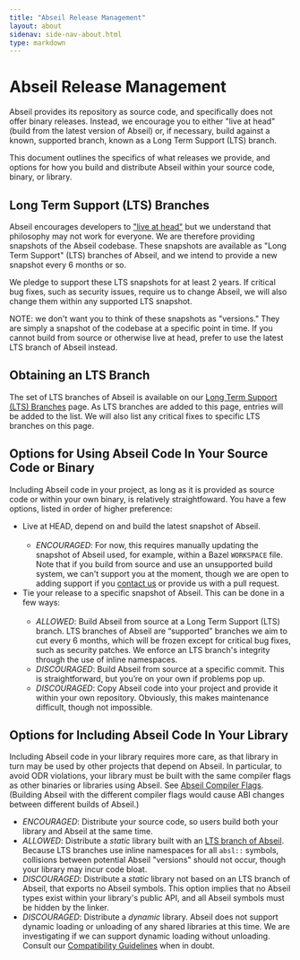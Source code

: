 ```yaml
---
title: "Abseil Release Management"
layout: about
sidenav: side-nav-about.html
type: markdown
---
```


# Abseil Release Management

Abseil provides its repository as source code, and specifically does not offer
binary releases. Instead, we encourage you to either "live at head" (build
from the latest version of Abseil) or, if necessary, build against a known,
supported branch, known as a Long Term Support (LTS) branch.

This document outlines the specifics of what releases we provide, and options
for how you build and distribute Abseil within your source code, binary, or
library.

## Long Term Support (LTS) Branches

Abseil encourages developers to
["live at head"](https://abseil.io/blog/20171004-cppcon-plenary)
but we understand that philosophy may not work for everyone. We are therefore
providing snapshots of the Abseil codebase. These snapshots are available as
"Long Term Support" (LTS) branches of Abseil, and we intend to provide a new
snapshot every 6 months or so.

We pledge to support these LTS snapshots for at least 2 years. If critical bug
fixes, such as security issues, require us to change Abseil, we will also change
them within any supported LTS snapshot.

NOTE: we don't want you to think of these snapshots as "versions." They are
simply a snapshot of the codebase at a specific point in time. If you cannot
build from source or otherwise live at head, prefer to use the latest LTS
branch of Abseil instead.

## Obtaining an LTS Branch

The set of LTS branches of Abseil is available on our
[Long Term Support (LTS) Branches][LTS] page. As LTS branches are added to
this page, entries will be added to the list. We will also list any critical
fixes to specific LTS branches on this page.

## Options for Using Abseil Code In Your Source Code or Binary

Including Abseil code in your project, as long as it is provided as source
code or within your own binary, is relatively straightfoward. You have a few
options, listed in order of higher preference:

* Live at HEAD, depend on and build the latest snapshot of Abseil.<br/><br/>
    * *ENCOURAGED*: For now, this requires manually updating the snapshot of
      Abseil used, for example, within a Bazel `WORKSPACE` file. Note that if
      you build from source and use an unsupported build system, we can't
      support you at the moment, though we are open to adding support if you
      [contact us](mailto:abseil-io@googlegroups.com) or provide us with a pull
      request.
*   Tie your release to a specific snapshot of Abseil. This can be
    done in a few ways:<br/><br/>
    * *ALLOWED*: Build Abseil from source at a Long Term Support (LTS)
      branch. LTS branches of Abseil are “supported” branches we aim to cut
      every 6 months, which will be frozen except for critical bug fixes, such
      as security patches. We enforce an LTS branch's integrity through the use
      of inline namespaces.
    * *DISCOURAGED*: Build Abseil from source at a specific commit. This is
      straightforward, but you’re on your own if problems pop up.
    * *DISCOURAGED*: Copy Abseil code into your project and provide it within
      your own repository. Obviously, this makes maintenance difficult, though
      not impossible.

## Options for Including Abseil Code In Your Library

Including Abseil code in your library requires more care, as that library in
turn may be used by other projects that depend on Abseil. In particular, to
avoid ODR violations, your library must be built with the same compiler flags
as other binaries or libraries using Abseil. See
[Abseil Compiler Flags](/docs/cpp/platforms/compilerflags).
(Building Abseil with the different compiler flags would cause ABI changes
between different builds of Abseil.)

* *ENCOURAGED*: Distribute your source code, so users build both your library
  and Abseil at the same time.
* *ALLOWED*: Distribute a *static* library built with an
  [LTS branch of Abseil][LTS]. Because LTS branches use inline namespaces for
  all `absl::` symbols, collisions between potential Abseil "versions" should
  not occur, though your library may incur code bloat.
* *DISCOURAGED*: Distribute a *static* library not based on an LTS branch of
  Abseil, that exports no Abseil symbols. This option implies that no Abseil
  types exist within your library's public API, and all Abseil symbols must be
  hidden by the linker.
* *DISCOURAGED*: Distribute a *dynamic* library. Abseil does not support dynamic
  loading or unloading of any shared libraries at this time. We are
  investigating if we can support dynamic loading without unloading. Consult
  our [Compatibility Guidelines](compatibility) when in
  doubt.

[LTS]: https://github.com/abseil/abseil-cpp/blob/master/LTS.md
